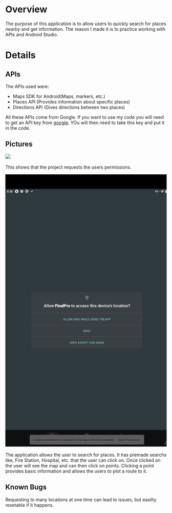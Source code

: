 # Overview
The purpose of this application is to allow users to quickly search for places nearby and get information. The reason I made it is to practice working with APIs and Android Studio.

# Details

## APIs
The APIs used were:
- Maps SDK for Android(Maps, markers, etc.)
- Places API (Provides information about specific places)
- Directions API (Gives directions between two places)

All these APIs come from Google. If you want to use my code you will need to get an API key from [google](https://developers.google.com/maps/documentation/javascript/get-api-key). YOu will then need to take this key and put it in the code. 

## Pictures
![](pic4.png)

This shows that the project requests the users permissions. 

![](pic5.png)

The application allows the user to search for places. It has premade searchs like, Fire Station, Hospital, etc. that the user can click on. Once clicked on the user will see the map and can then click on points. Clicking a point provides basic information and allows the users to plot a route to it.

## Known Bugs
Requesting to many locations at one time can lead to issues, but easilty resetable if it happens.
